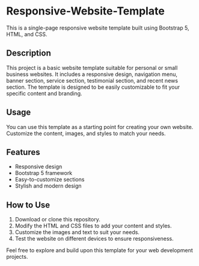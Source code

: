 # Responsive-Website-Template

This is a single-page responsive website template built using Bootstrap 5, HTML, and CSS.

## Description

This project is a basic website template suitable for personal or small business websites. It includes a responsive design, navigation menu, banner section, service section, testimonial section, and recent news section. The template is designed to be easily customizable to fit your specific content and branding.

## Usage

You can use this template as a starting point for creating your own website. Customize the content, images, and styles to match your needs.

## Features

- Responsive design
- Bootstrap 5 framework
- Easy-to-customize sections
- Stylish and modern design

## How to Use

1. Download or clone this repository.
2. Modify the HTML and CSS files to add your content and styles.
3. Customize the images and text to suit your needs.
4. Test the website on different devices to ensure responsiveness.

Feel free to explore and build upon this template for your web development projects.
